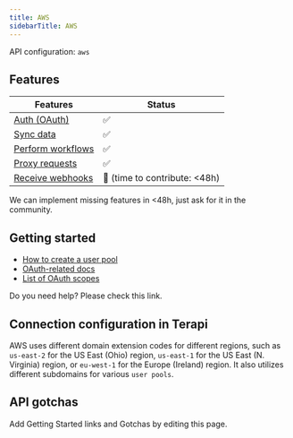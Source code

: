 ```yaml
---
title: AWS
sidebarTitle: AWS
---
```


API configuration: `aws`

## Features

| Features | Status |
| - | - |
| [Auth (OAuth)](/integrate/guides/authorize-an-api) | ✅ |
| [Sync data](/integrate/guides/sync-data-from-an-api) | ✅ |
| [Perform workflows](/integrate/guides/perform-workflows-with-an-api) | ✅ |
| [Proxy requests](/integrate/guides/proxy-requests-to-an-api) | ✅ |
| [Receive webhooks](/integrate/guides/receive-webhooks-from-an-api) | 🚫 (time to contribute: &lt;48h) |

We can implement missing features in &lt;48h, just ask for it in the community.

## Getting started

-   [How to create a user pool](https://docs.aws.amazon.com/cognito/latest/developerguide/cognito-user-pool-as-user-directory.html)
-   [OAuth-related docs](https://docs.aws.amazon.com/cognito/latest/developerguide/authorization-endpoint.html)
-   [List of OAuth scopes](https://docs.aws.amazon.com/cognito/latest/developerguide/cognito-user-pools-define-resource-servers.html)

Do you need help? Please check this link.

## Connection configuration in Terapi

AWS uses different domain extension codes for different regions, such as `us-east-2` for the US East (Ohio) region, `us-east-1` for the US East (N. Virginia) region, or `eu-west-1` for the Europe (Ireland) region. It also utilizes different subdomains for various `user pools`.

## API gotchas

Add Getting Started links and Gotchas by editing this page.

